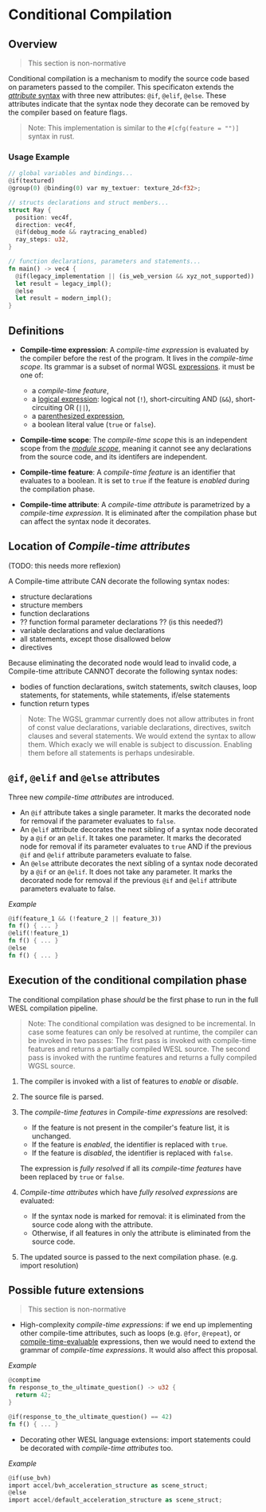 # Conditional Compilation

## Overview

> This section is non-normative

Conditional compilation is a mechanism to modify the source code based on parameters passed to the compiler.
This specificaton extends the [*attribute* syntax](https://www.w3.org/TR/WGSL/#attributes) with three new attributes: `@if`, `@elif`, `@else`.
These attributes indicate that the syntax node they decorate can be removed by the compiler based on feature flags.

> Note: This implementation is similar to the `#[cfg(feature = "")]` syntax in rust.

### Usage Example

```rs
// global variables and bindings...
@if(textured)
@group(0) @binding(0) var my_textuer: texture_2d<f32>;

// structs declarations and struct members...
struct Ray {
  position: vec4f,
  direction: vec4f,
  @if(debug_mode && raytracing_enabled)
  ray_steps: u32,
}

// function declarations, parameters and statements...
fn main() -> vec4 {
  @if(legacy_implementation || (is_web_version && xyz_not_supported))
  let result = legacy_impl();
  @else
  let result = modern_impl();
}
```

## Definitions

 * **Compile-time expression**: A *compile-time expression* is evaluated by the compiler before the rest of the program. It lives in the *compile-time scope*.
   Its grammar is a subset of normal WGSL [expressions](https://www.w3.org/TR/WGSL/#expressions). it must be one of:
   * a *compile-time feature*,
   * a [logical expression](https://www.w3.org/TR/WGSL/#logical-expr): logical not (`!`), short-circuiting AND (`&&`), short-circuiting OR (`||`),
   * a [parenthesized expression](https://www.w3.org/TR/WGSL/#parenthesized-expressions),
   * a boolean literal value (`true` or  `false`).

 * **Compile-time scope**: The *compile-time scope* this is an independent scope from the [*module scope*](https://www.w3.org/TR/WGSL/#module-scope), meaning it cannot see any declarations from the source code, and its identifers are independent.

 * **Compile-time feature**: A *compile-time feature* is an identifier that evaluates to a boolean. It is set to `true` if the feature is *enabled* during the compilation phase.

 * **Compile-time attribute**: A *compile-time attribute* is parametrized by a *compile-time expression*. It is eliminated after the compilation phase but can affect the syntax node it decorates.

## Location of *Compile-time attributes*

(TODO: this needs more reflexion)

A Compile-time attribute CAN decorate the following syntax nodes:
 * structure declarations
 * structure members
 * function declarations
 * ?? function formal parameter declarations ?? (is this needed?)
 * variable declarations and value declarations
 * all statements, except those disallowed below
 * directives

Because eliminating the decorated node would lead to invalid code, a Compile-time attribute CANNOT decorate the following syntax nodes:
 * bodies of function declarations, switch statements, switch clauses, loop statements, for statements, while statements, if/else statements
 * function return types
 
> Note: The WGSL grammar currently does not allow attributes in front of const value declarations, variable declarations, directives, switch clauses and several statements. We would extend the syntax to allow them.
> Which exacly we will enable is subject to discussion. Enabling them before all statements is perhaps undesirable.

## `@if`, `@elif` and `@else` attributes

Three new *compile-time attributes* are introduced.
* An `@if` attribute takes a single parameter. It marks the decorated node for removal if the parameter evaluates to `false`.
* An `@elif` attribute decorates the next sibling of a syntax node decorated by a `@if` or an `@elif`. It takes one parameter.
   It marks the decorated node for removal if its parameter evaluates to `true` AND if the previous `@if` and `@elif` attribute parameters evaluate to false.
* An `@else` attribute decorates the next sibling of a syntax node decorated by a `@if` or an `@elif`. It does not take any parameter.
   It marks the decorated node for removal if the previous `@if` and `@elif` attribute parameters evaluate to false.

*Example*

```rs
@if(feature_1 && (!feature_2 || feature_3))
fn f() { ... }
@elif(!feature_1)
fn f() { ... }
@else
fn f() { ... }
```

## Execution of the conditional compilation phase

The conditional compilation phase *should* be the first phase to run in the full WESL compilation pipeline.

> Note: The conditional compilation was designed to be incremental. In case some features can only be resolved at runtime, the compiler can be invoked in two passes:
> The first pass is invoked with compile-time features and returns a partially compiled WESL source. The second pass is invoked with the runtime features and returns a fully compiled WGSL source.

1. The compiler is invoked with a list of features to *enable* or *disable*.
2. The source file is parsed.
3. The *compile-time features* in *Compile-time expressions* are resolved:
    * If the feature is not present in the compiler's feature list, it is unchanged.
    * If the feature is *enabled*, the identifier is replaced with `true`.
    * If the feature is *disabled*, the identifier is replaced with `false`.
   
   The expression is *fully resolved* if all its *compile-time features* have been replaced by `true` or `false`.
5. *Compile-time attributes* which have *fully resolved expressions* are evaluated:
    * If the syntax node is marked for removal: it is eliminated from the source code along with the attribute.
    * Otherwise, if all features in only the attribute is eliminated from the source code.
4. The updated source is passed to the next compilation phase. (e.g. import resolution)

## Possible future extensions

> This section is non-normative

* High-complexity *compile-time expressions*: if we end up implementing other compile-time attributes, such as loops (e.g. `@for`, `@repeat`), or [compile-time-evaluable](https://zig.guide/language-basics/comptime/) expressions, then we would need to extend the grammar of *compile-time expressions*. It would also affect this proposal.

*Example*

```rs
@comptime
fn response_to_the_ultimate_question() -> u32 {
  return 42;
}

@if(response_to_the_ultimate_question() == 42)
fn f() { ... }
```

* Decorating other WESL language extensions: import statements could be decorated with *compile-time attributes* too.

*Example*

```rs
@if(use_bvh)
import accel/bvh_acceleration_structure as scene_struct;
@else
import accel/default_acceleration_structure as scene_struct;
```
